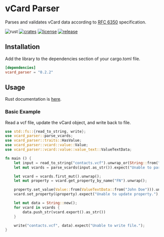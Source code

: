 # vCard Parser

Parses and validates vCard data according to [RFC 6350](https://datatracker.ietf.org/doc/html/rfc6350) specification.

![rust](https://github.com/kenianbei/vcard_parser/actions/workflows/rust.yml/badge.svg)
[![crates](https://img.shields.io/crates/v/vcard_parser.svg)](https://crates.io/crates/vcard_parser)
[![license](https://shields.io/badge/license-MIT-%23373737)](https://github.com/kenianbei/vcard_parser/blob/main/LICENSE)
[![release](https://img.shields.io/github/v/release/kenianbei/vcard_parser)](https://github.com/kenianbei/vcard_parser/tags)

## Installation

Add the library to the dependencies section of your cargo.toml file.

```toml
[dependencies]
vcard_parser = "0.2.2"
```

## Usage

Rust documentation is [here](https://docs.rs/vcard_parser/latest/vcard_parser).

### Basic Example

Read a vcf file, update the vCard object, and write back to file.

```rust
use std::fs::{read_to_string, write};
use vcard_parser::parse_vcards;
use vcard_parser::traits::HasValue;
use vcard_parser::vcard::value::Value;
use vcard_parser::vcard::value::value_text::ValueTextData;

fn main () {
    let input = read_to_string("contacts.vcf").unwrap_or(String::from("BEGIN:VCARD\nVERSION:4.0\nFN:\nEND:VCARD\n"));
    let mut vcards = parse_vcards(input.as_str()).expect("Unable to parse string.");

    let vcard = vcards.first_mut().unwrap();
    let mut property = vcard.get_property_by_name("FN").unwrap();

    property.set_value(Value::from(ValueTextData::from("John Doe"))).unwrap();
    vcard.set_property(&property).expect("Unable to update property.");

    let mut data = String::new();
    for vcard in vcards {
        data.push_str(vcard.export().as_str())
    }

    write("contacts.vcf", data).expect("Unable to write file.");
}
```

